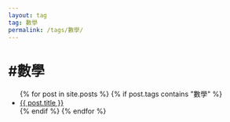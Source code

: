 ```yaml
---
layout: tag
tag: 數學
permalink: /tags/數學/
---
```


<h1>#數學</h1>

<ul>
  {% for post in site.posts %}
    {% if post.tags contains "數學" %}
      <li><a href="{{ post.url }}">{{ post.title }}</a></li>
    {% endif %}
  {% endfor %}
</ul>
